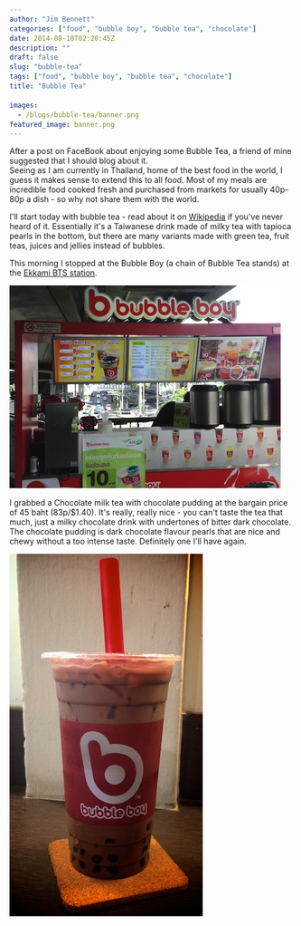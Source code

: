 ```yaml
---
author: "Jim Bennett"
categories: ["food", "bubble boy", "bubble tea", "chocolate"]
date: 2014-08-10T02:20:45Z
description: ""
draft: false
slug: "bubble-tea"
tags: ["food", "bubble boy", "bubble tea", "chocolate"]
title: "Bubble Tea"

images:
  - /blogs/bubble-tea/banner.png
featured_image: banner.png
---
```



After a post on FaceBook about enjoying some Bubble Tea, a friend of mine suggested that I should blog about it.  
Seeing as I am currently in Thailand, home of the best food in the world, I guess it makes sense to extend this to all food.  Most of my meals are incredible food cooked fresh and purchased from markets for usually 40p-80p a dish - so why not share them with the world.

I'll start today with bubble tea - read about it on [Wikipedia](http://en.wikipedia.org/wiki/Bubble_tea) if you've never heard of it.  Essentially it's a Taiwanese drink made of milky tea with tapioca pearls in the bottom, but there are many variants made with green tea, fruit teas, juices and jellies instead of bubbles.

This morning I stopped at the Bubble Boy (a chain of Bubble Tea stands) at the [Ekkami BTS station](https://goo.gl/maps/rZQtC).

![Bubble boy stand at Ekami](bubbletea--2-.jpg)

I grabbed a Chocolate milk tea with chocolate pudding at the bargain price of 45 baht (83p/$1.40).  It's really, really nice - you can't taste the tea that much, just a milky chocolate drink with undertones of bitter dark chocolate.  The chocolate pudding is dark chocolate flavour pearls that are nice and chewy without a too intense taste.  Definitely one I'll have again.

![Chocolate milk tea with chocolate pudding](bubbletea--1--1.jpg)

